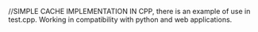 //SIMPLE CACHE IMPLEMENTATION IN CPP,
there is an example of use in test.cpp.
Working in compatibility with python and web applications.
